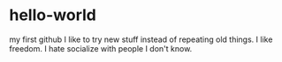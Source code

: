 # hello-world
my first github
I like to try new stuff instead of repeating old things. I like freedom. I hate socialize with people I don't know.
